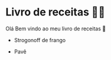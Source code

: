# Livro de receitas :man_cook:



Olá Bem vindo ao meu livro de receitas :wave:

- Strogonoff de frango

- Pavê

  

